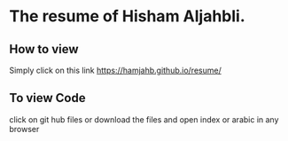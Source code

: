 # The resume of Hisham Aljahbli.


## How to view
Simply click on this link https://hamjahb.github.io/resume/ 

## To view Code 
click on git hub files or
download the files and open index or arabic in any browser

